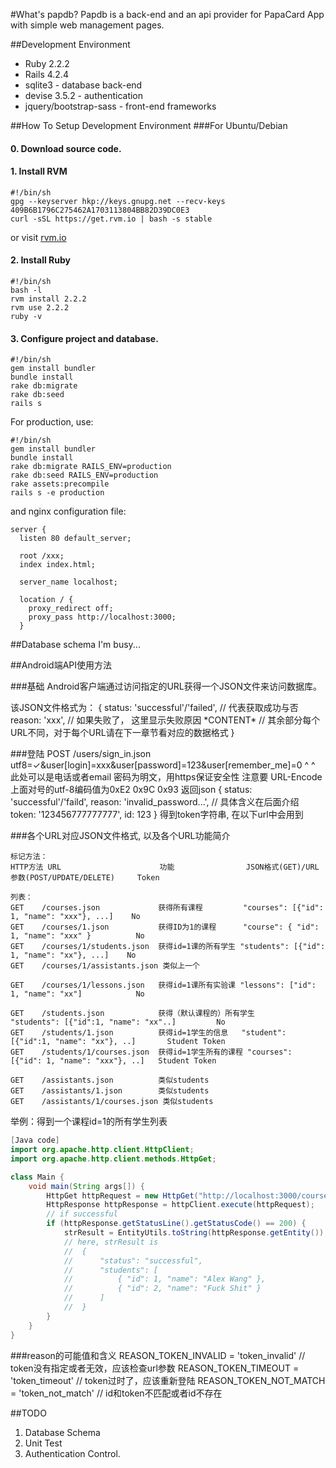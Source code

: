#What's papdb?
Papdb is a back-end and an api provider for PapaCard App with simple web management pages.

##Development Environment
*   Ruby 2.2.2
*   Rails 4.2.4
*   sqlite3 - database back-end
*   devise 3.5.2 - authentication
*   jquery/bootstrap-sass - front-end frameworks

##How To Setup Development Environment
###For Ubuntu/Debian

#### 0. Download source code.
#### 1. Install RVM
    #!/bin/sh
    gpg --keyserver hkp://keys.gnupg.net --recv-keys 409B6B1796C275462A1703113804BB82D39DC0E3
    curl -sSL https://get.rvm.io | bash -s stable
or visit [rvm.io](http://rvm.io)
#### 2. Install Ruby
    #!/bin/sh
    bash -l
    rvm install 2.2.2
    rvm use 2.2.2
    ruby -v
    
#### 3. Configure project and database.
    #!/bin/sh
    gem install bundler
    bundle install
    rake db:migrate
    rake db:seed
    rails s
For production, use:

    #!/bin/sh
    gem install bundler
    bundle install
    rake db:migrate RAILS_ENV=production
    rake db:seed RAILS_ENV=production
    rake assets:precompile
    rails s -e production
and nginx configuration file:
    
    server {
      listen 80 default_server;
    
      root /xxx;
      index index.html;
    
      server_name localhost;
    
      location / {
        proxy_redirect off;
        proxy_pass http://localhost:3000;
      }

##Database schema
I'm busy...

##Android端API使用方法

###基础
Android客户端通过访问指定的URL获得一个JSON文件来访问数据库。

该JSON文件格式为：
{ 
    status: 'successful'/'failed', // 代表获取成功与否
    reason: 'xxx',                 // 如果失败了， 这里显示失败原因
    \*CONTENT\*                    // 其余部分每个URL不同，对于每个URL请在下一章节看对应的数据格式
}

###登陆
POST /users/sign_in.json     utf8=✓&user[login]=xxx&user[password]=123&user[remember_me]=0
                                                ^                  ^
                                  此处可以是电话或者email    密码为明文，用https保证安全性 注意要 URL-Encode
                                  上面对号的utf-8编码值为0xE2 0x9C 0x93
返回json
{ 
    status: 'successful'/'faild',
    reason: 'invalid_password...', // 具体含义在后面介绍
    token: '123456777777777',
    id: 123
}
得到token字符串, 在以下url中会用到

###各个URL对应JSON文件格式, 以及各个URL功能简介

    标记方法：
    HTTP方法 URL                      功能                JSON格式(GET)/URL参数(POST/UPDATE/DELETE)     Token
        
    列表：
    GET    /courses.json             获得所有课程         "courses": [{"id": 1, "name": "xxx"}, ...]    No
    GET    /courses/1.json           获得ID为1的课程      "course": { "id": 1, "name": "xxx" }          No
    GET    /courses/1/students.json  获得id=1课的所有学生 "students": [{"id": 1, "name": "xx"}, ...]    No
    GET    /courses/1/assistants.json 类似上一个
  
    GET    /courses/1/lessons.json   获得id=1课所有实验课 "lessons": ["id": 1, "name": "xx"]            No

    GET    /students.json            获得（默认课程的）所有学生     "students": [{"id":1, "name": "xx"..]         No
    GET    /students/1.json          获得id=1学生的信息   "student": [{"id":1, "name": "xx"}, ..]       Student Token
    GET    /students/1/courses.json  获得id=1学生所有的课程 "courses": [{"id": 1, "name": "xxx"}, ..]   Student Token
    
    GET    /assistants.json          类似students
    GET    /assistants/1.json        类似students
    GET    /assistants/1/courses.json 类似students

举例：得到一个课程id=1的所有学生列表
   
```Java
[Java code]
import org.apache.http.client.HttpClient;
import org.apache.http.client.methods.HttpGet;

class Main {
    void main(String args[]) {
        HttpGet httpRequest = new HttpGet("http://localhost:3000/courses/1/students.json");
        HttpResponse httpResponse = httpClient.execute(httpRequest);  
        // if successful
        if (httpResponse.getStatusLine().getStatusCode() == 200) {
            strResult = EntityUtils.toString(httpResponse.getEntity());
            // here, strResult is
            //  {
            //      "status": "successful",
            //      "students": [
            //          { "id": 1, "name": "Alex Wang" },
            //          { "id": 2, "name": "Fuck Shit" }
            //      ]
            //  }
        }
    }
}

```

###reason的可能值和含义
REASON_TOKEN_INVALID = 'token_invalid'      // token没有指定或者无效，应该检查url参数
REASON_TOKEN_TIMEOUT = 'token_timeout'      // token过时了，应该重新登陆
REASON_TOKEN_NOT_MATCH = 'token_not_match'  // id和token不匹配或者id不存在

##TODO
1.  Database Schema
1.  Unit Test
1.  Authentication Control.  
    